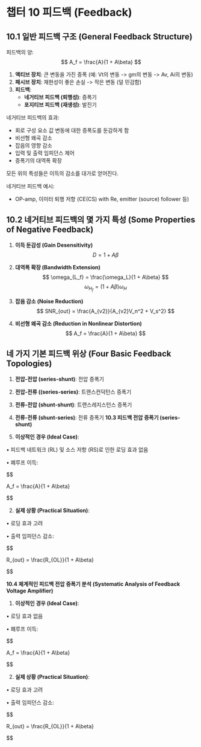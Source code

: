 

# 챕터 10 피드백 (Feedback)

## 10.1 일반 피드백 구조 (General Feedback Structure)
피드백의 양:
$$
A_f = \frac{A}{1 + A\beta}
$$

1. **액티브 장치**: 큰 변동을 가진 증폭 (예: Vt의 변동 -> gm의 변동 -> Av, Ai의 변동)
2. **패시브 장치**: 재현성이 좋은 손실 -> 작은 변동 (덜 민감함)
3. **피드백**:
   - **네거티브 피드백 (퇴행성)**: 증폭기
   - **포지티브 피드백 (재생성)**: 발진기

네거티브 피드백의 효과:
- 회로 구성 요소 값 변동에 대한 증폭도를 둔감하게 함
- 비선형 왜곡 감소
- 잡음의 영향 감소
- 입력 및 출력 임피던스 제어
- 증폭기의 대역폭 확장

모든 위의 특성들은 이득의 감소를 대가로 얻어진다.

네거티브 피드백 예시:
- OP-amp, 이미터 퇴행 저항 (CE(CS) with Re, emitter (source) follower 등)

## 10.2 네거티브 피드백의 몇 가지 특성 (Some Properties of Negative Feedback)

1. **이득 둔감성 (Gain Desensitivity)**
   $$
   D = 1 + A\beta
   $$

2. **대역폭 확장 (Bandwidth Extension)**
   $$
   \omega_{L_f} = \frac{\omega_L}{1 + A\beta}
   $$
   $$
   \omega_{H_f} = (1 + A\beta)\omega_H
   $$

3. **잡음 감소 (Noise Reduction)**
   $$
   SNR_{out} = \frac{A_{v2}}{A_{v2}V_n^2 + V_s^2}
   $$

4. **비선형 왜곡 감소 (Reduction in Nonlinear Distortion)**
   $$
   A_f = \frac{A}{1 + A\beta}
   $$

## 네 가지 기본 피드백 위상 (Four Basic Feedback Topologies)

1. **전압-전압 (series-shunt)**: 전압 증폭기
2. **전압-전류 ((series-series)**: 트랜스컨덕턴스 증폭기
3. **전류-전압 (shunt-shunt)**: 트랜스레지스턴스 증폭기
4. **전류-전류 (shunt-series)**: 전류 증폭기
**10.3 피드백 전압 증폭기 (series-shunt)**

  

1. **이상적인 경우 (Ideal Case)**:

• 피드백 네트워크 (RL) 및 소스 저항 (RS)로 인한 로딩 효과 없음

• 폐루프 이득:

$$

A_f = \frac{A}{1 + A\beta}

$$

2. **실제 상황 (Practical Situation)**:

• 로딩 효과 고려

• 출력 임피던스 감소:

$$

R_{out} = \frac{R_{OL}}{1 + A\beta}

$$

  

**10.4 체계적인 피드백 전압 증폭기 분석 (Systematic Analysis of Feedback Voltage Amplifier)**

  

1. **이상적인 경우 (Ideal Case)**:

• 로딩 효과 없음

• 폐루프 이득:

$$

A_f = \frac{A}{1 + A\beta}

$$

2. **실제 상황 (Practical Situation)**:

• 로딩 효과 고려

• 출력 임피던스 감소:

$$

R_{out} = \frac{R_{OL}}{1 + A\beta}

$$